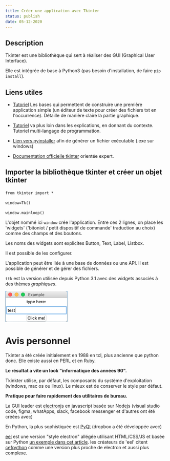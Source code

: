 ```yaml
---
title: Créer une application avec Tkinter
status: publish
date: 05-12-2020
---
```

## Description

Tkinter est une bibliothèque qui sert à réaliser des GUI (Graphical User Interface).

Elle est intégrée de base à Python3 (pas besoin d'installation, de faire `pip install`).

## Liens utiles

- [Tutoriel](https://realpython.com/python-gui-tkinter/) Les bases qui permettent de construire une première application simple (un éditeur de texte pour créer des fichiers txt en l'occurrence). Détaille de manière claire la partie graphique.

- [Tutoriel](https://tkdocs.com/index.html) va plus loin dans les explications, en donnant du contexte. Tutoriel multi-langage de programmation.

- [Lien vers pyinstaller](https://www.pyinstaller.org/) afin de générer un fichier exécutable (.exe sur windows)

- [Documentation officielle tkinter](https://docs.python.org/fr/3.9/library/tkinter.html) orientée expert.

## Importer la bibliothèque tkinter et créer un objet tkinter

`from tkinter import *`

`window=Tk()`

`window.mainloop()`

L'objet nommé ici `window` crée l'application. Entre ces 2 lignes, on place les 'widgets' ('bitoniot / petit dispositif de commande' traduction au choix) comme des champs et des boutons.

Les noms des widgets sont explicites Button, Text, Label, Listbox.

Il est possible de les configurer.

L'application peut être liée à une base de données ou une API. Il est possible de générer et de gérer des fichiers.

`ttk` est la version utilisée depuis Python 3.1 avec des widgets associés à des thèmes *graphiques*.

![exemple d'interface avec Tkinter](../images/Tkinter.png)

# Avis personnel

Tkinter a été créée initialement en 1988 en tcl, plus ancienne que python donc. Elle existe aussi en PERL et en Ruby.

**Le résultat a vite un look "informatique des années 90".**

Tkinkter utilise, par défaut, les composants du système d'exploitation (windows, mac os ou linux). Le mieux est de conserver le style par défaut.

**Pratique pour faire rapidement des utilitaires de bureau.**

La GUI leader est [electronjs](https://www.electronjs.org/) en javascript basée sur Nodejs (visual studio code, figma, whatApps, slack, facebook messenger et d'autres ont été créées avec)

En Python, la plus sophistiquée est [PyQt](https://fr.wikipedia.org/wiki/PyQt) (dropbox a été développée avec)

[eel](https://pypi.org/project/Eel/) est une version "style electron" allégée utilisant HTML/CSS/JS et basée sur Python [un exemple dans cet article](https://medium.com/wronmbertech/create-a-gui-application-to-translate-text-using-python-9a4e4ef0e52c). les créateurs de 'eel' citent [cefpython](https://pypi.org/project/cefpython3/) comme une version plus proche de electron et aussi plus complexe.

